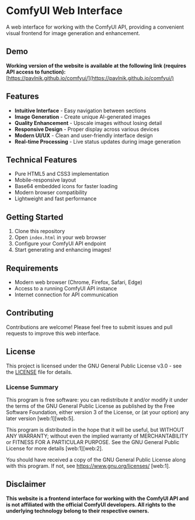 # ComfyUI Web Interface

A web interface for working with the ComfyUI API, providing a convenient visual frontend for image generation and enhancement.

## Demo

**Working version of the website is available at the following link (requires API access to function):**  
[https://pavlnik.github.io/comfyui/](https://pavlnik.github.io/comfyui/)

## Features

- **Intuitive Interface** - Easy navigation between sections
- **Image Generation** - Create unique AI-generated images
- **Quality Enhancement** - Upscale images without losing detail
- **Responsive Design** - Proper display across various devices
- **Modern UI/UX** - Clean and user-friendly interface design
- **Real-time Processing** - Live status updates during image generation

## Technical Features

- Pure HTML5 and CSS3 implementation
- Mobile-responsive layout
- Base64 embedded icons for faster loading
- Modern browser compatibility
- Lightweight and fast performance

## Getting Started

1. Clone this repository
2. Open `index.html` in your web browser
3. Configure your ComfyUI API endpoint
4. Start generating and enhancing images!

## Requirements

- Modern web browser (Chrome, Firefox, Safari, Edge)
- Access to a running ComfyUI API instance
- Internet connection for API communication

## Contributing

Contributions are welcome! Please feel free to submit issues and pull requests to improve this web interface.

## License

This project is licensed under the GNU General Public License v3.0 - see the [LICENSE](LICENSE) file for details.

### License Summary

This program is free software: you can redistribute it and/or modify it under the terms of the GNU General Public License as published by the Free Software Foundation, either version 3 of the License, or (at your option) any later version [web:1][web:5].

This program is distributed in the hope that it will be useful, but WITHOUT ANY WARRANTY; without even the implied warranty of MERCHANTABILITY or FITNESS FOR A PARTICULAR PURPOSE. See the GNU General Public License for more details [web:1][web:2].

You should have received a copy of the GNU General Public License along with this program. If not, see <https://www.gnu.org/licenses/> [web:1].

## Disclaimer

**This website is a frontend interface for working with the ComfyUI API and is not affiliated with the official ComfyUI developers. All rights to the underlying technology belong to their respective owners.**
